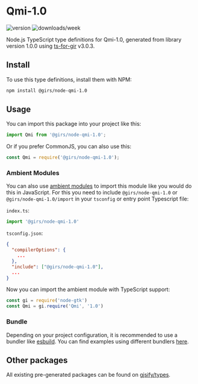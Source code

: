
# Qmi-1.0

![version](https://img.shields.io/npm/v/@girs/node-qmi-1.0)
![downloads/week](https://img.shields.io/npm/dw/@girs/node-qmi-1.0)


Node.js TypeScript type definitions for Qmi-1.0, generated from library version 1.0.0 using [ts-for-gir](https://github.com/gjsify/ts-for-gir) v3.0.3.


## Install

To use this type definitions, install them with NPM:
```bash
npm install @girs/node-qmi-1.0
```

## Usage

You can import this package into your project like this:
```ts
import Qmi from '@girs/node-qmi-1.0';
```

Or if you prefer CommonJS, you can also use this:
```ts
const Qmi = require('@girs/node-qmi-1.0');
```

### Ambient Modules

You can also use [ambient modules](https://github.com/gjsify/ts-for-gir/tree/main/packages/cli#ambient-modules) to import this module like you would do this in JavaScript.
For this you need to include `@girs/node-qmi-1.0` or `@girs/node-qmi-1.0/import` in your `tsconfig` or entry point Typescript file:

`index.ts`:
```ts
import '@girs/node-qmi-1.0'
```

`tsconfig.json`:
```json
{
  "compilerOptions": {
    ...
  },
  "include": ["@girs/node-qmi-1.0"],
  ...
}
```

Now you can import the ambient module with TypeScript support: 

```ts
const gi = require('node-gtk')
const Qmi = gi.require('Qmi', '1.0')
```


### Bundle

Depending on your project configuration, it is recommended to use a bundler like [esbuild](https://esbuild.github.io/). You can find examples using different bundlers [here](https://github.com/gjsify/ts-for-gir/tree/main/examples).

## Other packages

All existing pre-generated packages can be found on [gjsify/types](https://github.com/gjsify/types).

